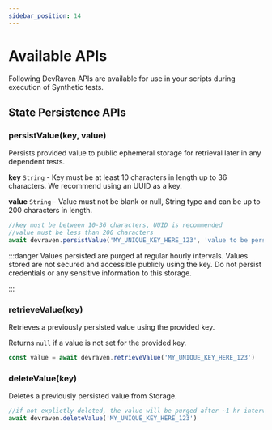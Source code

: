 ```yaml
---
sidebar_position: 14
---
```


# Available APIs

Following DevRaven APIs are available for use in your scripts during execution of Synthetic tests.

## State Persistence APIs

### persistValue(key, value)

Persists provided value to public ephemeral storage for retrieval later in any dependent tests.

**key** `String` - Key must be at least 10 characters in length up to 36 characters. We recommend using an UUID as a key.

**value** `String` - Value must not be blank or null, String type and can be up to 200 characters in length.


```js
//key must be between 10-36 characters, UUID is recommended
//value must be less than 200 characters
await devraven.persistValue('MY_UNIQUE_KEY_HERE_123', 'value to be persisted');

```

:::danger
Values persisted are purged at regular hourly intervals. Values stored are not secured and accessible publicly using the key. Do not persist credentials or any sensitive information to this storage.

:::

### retrieveValue(key)

Retrieves a previously persisted value using the provided key.

Returns `null` if a value is not set for the provided key.

```js
const value = await devraven.retrieveValue('MY_UNIQUE_KEY_HERE_123')

```

### deleteValue(key)

Deletes a previously persisted value from Storage.

```js
//if not explictly deleted, the value will be purged after ~1 hr interval
await devraven.deleteValue('MY_UNIQUE_KEY_HERE_123')

```